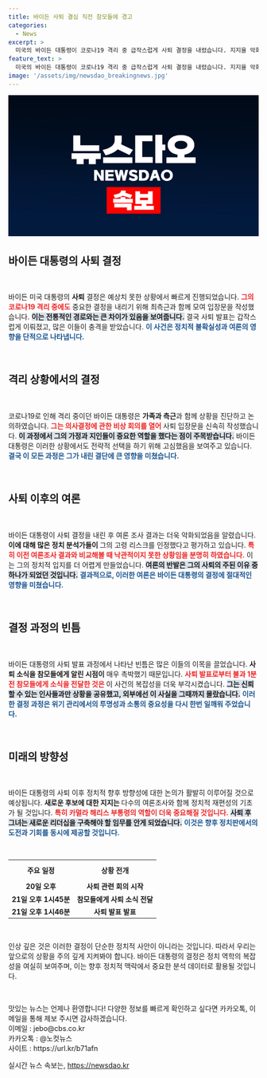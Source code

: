 ```yaml
---
title: 바이든 사퇴 결심 직전 참모들에 경고
categories:
  - News
excerpt: >
  미국의 바이든 대통령이 코로나19 격리 중 급작스럽게 사퇴 결정을 내렸습니다. 지지율 악화와 고령 리스크를 인정한 사태 뒤, 참모들에게 발표 1분 전에 소식을 전하는 등 속전속결로 진행된 사퇴의 전말은 충격적입니다.
feature_text: >
  미국의 바이든 대통령이 코로나19 격리 중 급작스럽게 사퇴 결정을 내렸습니다. 지지율 악화와 고령 리스크를 인정한 사태 뒤, 참모들에게 발표 1분 전에 소식을 전하는 등 속전속결로 진행된 사퇴의 전말은 충격적입니다.
image: '/assets/img/newsdao_breakingnews.jpg'
---
```


<p><img src="/assets/img/newsdao_breakingnews.jpg" alt="ontimetimes 속보" /></p>

<h2 data-ke-size="size26">바이든 대통령의 사퇴 결정</h2>

<p data-ke-size="size16">&nbsp;</p>

<p>바이든 미국 대통령의 <b>사퇴</b> 결정은 예상치 못한 상황에서 빠르게 진행되었습니다. <b><span style="color: #ee2323;">그의 코로나19 격리 중에도</span></b> 중요한 결정을 내리기 위해 최측근과 함께 모여 입장문을 작성했습니다. <b><span style="background-color: #21538527;">이는 전통적인 경로와는 큰 차이가 있음을 보여줍니다.</span></b> 결국 사퇴 발표는 갑작스럽게 이뤄졌고, 많은 이들이 충격을 받았습니다. <b><span style="color: #1a5490;">이 사건은 정치적 불확실성과 여론의 영향을 단적으로 나타냅니다.</span></b></p>

<p data-ke-size="size16">&nbsp;</p>

<h2 data-ke-size="size26">격리 상황에서의 결정</h2>

<p data-ke-size="size16">&nbsp;</p>

<p>코로나19로 인해 격리 중이던 바이든 대통령은 <b>가족과 측근</b>과 함께 상황을 진단하고 논의하였습니다. <b><span style="color: #ee2323;">그는 의사결정에 관한 비상 회의를 열어</span></b> 사퇴 입장문을 신속히 작성했습니다. <b><span style="background-color: #21538527;">이 과정에서 그의 가정과 지인들이 중요한 역할을 했다는 점이 주목받습니다.</span></b> 바이든 대통령은 이러한 상황에서도 전략적 선택을 하기 위해 고심했음을 보여주고 있습니다. <b><span style="color: #1a5490;">결국 이 모든 과정은 그가 내린 결단에 큰 영향을 미쳤습니다.</span></b></p>

<p data-ke-size="size16">&nbsp;</p>

<h2 data-ke-size="size26">사퇴 이후의 여론</h2>

<p data-ke-size="size16">&nbsp;</p>

<p>바이든 대통령이 사퇴 결정을 내린 후 여론 조사 결과는 더욱 악화되었음을 알렸습니다. <b>이에 대해 많은 정치 분석가들이 </b>그의 고령 리스크를 인정했다고 평가하고 있습니다. <b><span style="color: #ee2323;">특히 이전 여론조사 결과와 비교해볼 때 낙관적이지 못한 상황임을 분명히 하였습니다.</span></b> 이는 그의 정치적 입지를 더 어렵게 만들었습니다. <b><span style="background-color: #21538527;">여론의 반발은 그의 사퇴의 주된 이유 중 하나가 되었던 것입니다.</span></b> <b><span style="color: #1a5490;">결과적으로, 이러한 여론은 바이든 대통령의 결정에 절대적인 영향을 미쳤습니다.</span></b></p>

<p data-ke-size="size16">&nbsp;</p>

<h2 data-ke-size="size26">결정 과정의 빈틈</h2>

<p data-ke-size="size16">&nbsp;</p>

<p>바이든 대통령의 사퇴 발표 과정에서 나타난 빈틈은 많은 이들의 이목을 끌었습니다. <b>사퇴 소식을 참모들에게 알린 시점이</b> 매우 촉박했기 때문입니다. <b><span style="color: #ee2323;">사퇴 발표로부터 불과 1분 전 참모들에게 소식을 전달한 것은 </span></b>이 사건의 복잡성을 더욱 부각시켰습니다. <b><span style="background-color: #21538527;">그는 신뢰할 수 있는 인사들과만 상황을 공유했고, 외부에선 이 사실을 그때까지 몰랐습니다.</span></b> <b><span style="color: #1a5490;">이러한 결정 과정은 위기 관리에서의 투명성과 소통의 중요성을 다시 한번 일깨워 주었습니다.</span></b></p>

<p data-ke-size="size16">&nbsp;</p>

<h2 data-ke-size="size26">미래의 방향성</h2>

<p data-ke-size="size16">&nbsp;</p>

<p>바이든 대통령의 사퇴 이후 정치적 향후 방향성에 대한 논의가 활발히 이루어질 것으로 예상됩니다. <b>새로운 후보에 대한 지지는 </b>다수의 여론조사와 함께 정치적 재편성의 기초가 될 것입니다. <b><span style="color: #ee2323;">특히 카멀라 해리스 부통령의 역할이 더욱 중요해질 것입니다.</span></b> <b><span style="background-color: #21538527;">사퇴 후 그녀는 새로운 리더십을 구축해야 할 임무를 안게 되었습니다.</span></b> <b><span style="color: #1a5490;">이것은 향후 정치판에서의 도전과 기회를 동시에 제공할 것입니다.</span></b></p>

<p data-ke-size="size16">&nbsp;</p>

<table style="width: 100%; border-collapse: collapse;">
    <tr>
        <td style="text-align: center; height: 35px;"><b>주요 일정</b></td>
        <td style="text-align: center; height: 35px;"><b>상황 전개</b></td>
    </tr>
    <tr>
        <td style="text-align: center; height: 17px;"><b>20일 오후</b></td>
        <td style="text-align: center; height: 17px;"><b>사퇴 관련 회의 시작</b></td>
    </tr>
    <tr>
        <td style="text-align: center; height: 17px;"><b>21일 오후 1시45분</b></td>
        <td style="text-align: center; height: 17px;"><b>참모들에게 사퇴 소식 전달</b></td>
    </tr>
    <tr>
        <td style="text-align: center; height: 17px;"><b>21일 오후 1시46분</b></td>
        <td style="text-align: center; height: 17px;"><b>사퇴 발표 발표</b></td>
    </tr>
</table>

<p data-ke-size="size16">&nbsp;</p>

<p>인상 깊은 것은 이러한 결정이 단순한 정치적 사안이 아니라는 것입니다. 따라서 우리는 앞으로의 상황을 주의 깊게 지켜봐야 합니다. 바이든 대통령의 결정은 정치 역학의 복잡성을 여실히 보여주며, 이는 향후 정치적 맥락에서 중요한 분석 데이터로 활용될 것입니다.</p>

<p data-ke-size="size16">&nbsp;</p> 

<p>맛있는 뉴스는 언제나 환영합니다! 다양한 정보를 빠르게 확인하고 싶다면 카카오톡, 이메일을 통해 제보 주시면 감사하겠습니다. <br>
이메일 : jebo@cbs.co.kr <br>
카카오톡 : @노컷뉴스 <br>
사이트 : https://url.kr/b71afn</p>
실시간 뉴스 속보는, <a href="https://newsdao.kr" rel="dofollow">https://newsdao.kr</a>


